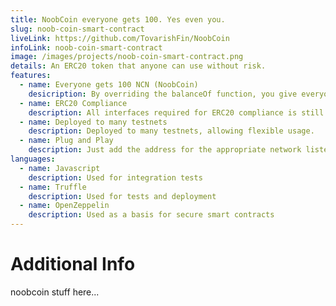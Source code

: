 ```yaml
---
title: NoobCoin everyone gets 100. Yes even you.
slug: noob-coin-smart-contract
liveLink: https://github.com/TovarishFin/NoobCoin
infoLink: noob-coin-smart-contract
image: /images/projects/noob-coin-smart-contract.png
details: An ERC20 token that anyone can use without risk.
features:
  - name: Everyone gets 100 NCN (NoobCoin)
    desicription: By overriding the balanceOf function, you give everyone a starting balance of 100 NCN.
  - name: ERC20 Compliance
    description: All interfaces required for ERC20 compliance is still met.
  - name: Deployed to many testnets
    description: Deployed to many testnets, allowing flexible usage.
  - name: Plug and Play
    description: Just add the address for the appropriate network listed in the GitHub readme and you are good to go. You can begin making transfers immediately.
languages:
  - name: Javascript
    description: Used for integration tests
  - name: Truffle
    description: Used for tests and deployment
  - name: OpenZeppelin
    description: Used as a basis for secure smart contracts
---
```


# Additional Info

noobcoin stuff here...